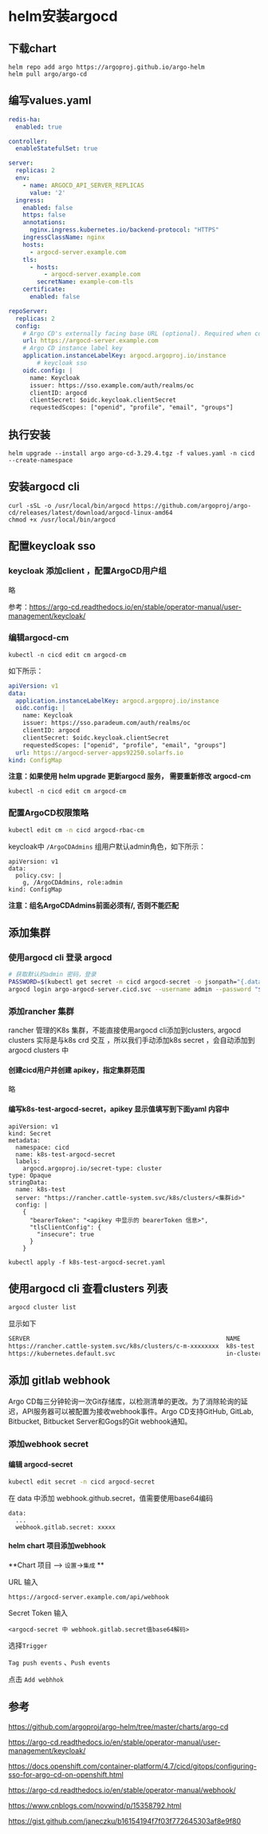 # helm安装argocd

## 下载chart

```
helm repo add argo https://argoproj.github.io/argo-helm
helm pull argo/argo-cd
```

## 编写values.yaml

```yaml
redis-ha:
  enabled: true

controller:
  enableStatefulSet: true

server:
  replicas: 2
  env:
    - name: ARGOCD_API_SERVER_REPLICAS
      value: '2'
  ingress:
    enabled: false
    https: false
    annotations:
      nginx.ingress.kubernetes.io/backend-protocol: "HTTPS"
    ingressClassName: nginx
    hosts:
      - argocd-server.example.com
    tls:
      - hosts:
          - argocd-server.example.com
        secretName: example-com-tls
    certificate:
      enabled: false

repoServer:
  replicas: 2
  config:
    # Argo CD's externally facing base URL (optional). Required when configuring SSO
    url: https://argocd-server.example.com
    # Argo CD instance label key
    application.instanceLabelKey: argocd.argoproj.io/instance
		# keycloak sso
    oidc.config: |
      name: Keycloak
      issuer: https://sso.example.com/auth/realms/oc
      clientID: argocd
      clientSecret: $oidc.keycloak.clientSecret
      requestedScopes: ["openid", "profile", "email", "groups"]
```

## 执行安装

```shell
helm upgrade --install argo argo-cd-3.29.4.tgz -f values.yaml -n cicd --create-namespace
```

## 安装argocd cli

```
curl -sSL -o /usr/local/bin/argocd https://github.com/argoproj/argo-cd/releases/latest/download/argocd-linux-amd64
chmod +x /usr/local/bin/argocd
```

## 配置keycloak sso

### keycloak 添加client ，配置ArgoCD用户组

略

参考：https://argo-cd.readthedocs.io/en/stable/operator-manual/user-management/keycloak/

### 编辑argocd-cm

```shell
kubectl -n cicd edit cm argocd-cm
```

如下所示：

```yaml
apiVersion: v1
data:
  application.instanceLabelKey: argocd.argoproj.io/instance
  oidc.config: |
    name: Keycloak
    issuer: https://sso.paradeum.com/auth/realms/oc
    clientID: argocd
    clientSecret: $oidc.keycloak.clientSecret
    requestedScopes: ["openid", "profile", "email", "groups"]
  url: https://argocd-server-apps92250.solarfs.io
kind: ConfigMap
```

**注意：如果使用 helm upgrade 更新argocd 服务， 需要重新修改 argocd-cm**

```
kubectl -n cicd edit cm argocd-cm
```

### 配置ArgoCD权限策略

```sh
kubectl edit cm -n cicd argocd-rbac-cm
```

keycloak中 `/ArgoCDAdmins` 组用户默认admin角色，如下所示：

```
apiVersion: v1
data:
  policy.csv: |
    g, /ArgoCDAdmins, role:admin
kind: ConfigMap
```

**注意：组名ArgoCDAdmins前面必须有/, 否则不能匹配**

## 添加集群

### 使用argocd cli 登录 argocd

```sh
# 获取默认的admin 密码，登录
PASSWORD=$(kubectl get secret -n cicd argocd-secret -o jsonpath="{.data.admin\.password}"|base64 -d)
argocd login argo-argocd-server.cicd.svc --username admin --password "$PASSWORD"
```

### 添加rancher 集群

rancher 管理的K8s 集群，不能直接使用argocd  cli添加到clusters, argocd clusters 实际是与k8s crd 交互 ，所以我们手动添加k8s secret ，会自动添加到 argocd clusters 中

#### 创建cicd用户并创建 apikey，指定集群范围

略

#### 编写k8s-test-argocd-secret，apikey 显示值填写到下面yaml 内容中

```
apiVersion: v1
kind: Secret
metadata:
  namespace: cicd
  name: k8s-test-argocd-secret
  labels:
    argocd.argoproj.io/secret-type: cluster
type: Opaque
stringData:
  name: k8s-test
  server: "https://rancher.cattle-system.svc/k8s/clusters/<集群id>"
  config: |
    {
      "bearerToken": "<apikey 中显示的 bearerToken 信息>",
      "tlsClientConfig": {
        "insecure": true
      }
    }
```

```
kubectl apply -f k8s-test-argocd-secret.yaml
```

## 使用argocd cli 查看clusters 列表

```sh
argocd cluster list
```

显示如下

```sh
SERVER                                                       NAME             VERSION  STATUS      MESSAGE                                              PROJECT
https://rancher.cattle-system.svc/k8s/clusters/c-m-xxxxxxxx  k8s-test  1.22     Successful
https://kubernetes.default.svc                               in-cluster                Unknown     Cluster has no application and not being monitored.
```

## 添加 gitlab webhook

Argo CD每三分钟轮询一次Git存储库，以检测清单的更改。为了消除轮询的延迟，API服务器可以被配置为接收webhook事件。Argo CD支持GitHub, GitLab, Bitbucket, Bitbucket Server和Gogs的Git webhook通知。

### 添加webhook secret

#### 编辑 argocd-secret

```sh
kubectl edit secret -n cicd argocd-secret
```

在 data 中添加 webhook.github.secret，值需要使用base64编码

```
data:
  ...
  webhook.gitlab.secret: xxxxx
```

#### helm chart 项目添加webhook

**Chart 项目 --> `设置`->`集成` **

URL 输入

```
https://argocd-server.example.com/api/webhook
```

Secret Token 输入

```
<argocd-secret 中 webhook.gitlab.secret值base64解码>
```

选择`Trigger` 

 `Tag push events` 、`Push events`

点击 `Add webhhok`

## 参考

https://github.com/argoproj/argo-helm/tree/master/charts/argo-cd

https://argo-cd.readthedocs.io/en/stable/operator-manual/user-management/keycloak/

https://docs.openshift.com/container-platform/4.7/cicd/gitops/configuring-sso-for-argo-cd-on-openshift.html

https://argo-cd.readthedocs.io/en/stable/operator-manual/webhook/

https://www.cnblogs.com/novwind/p/15358792.html

https://gist.github.com/janeczku/b16154194f7f03f772645303af8e9f80

